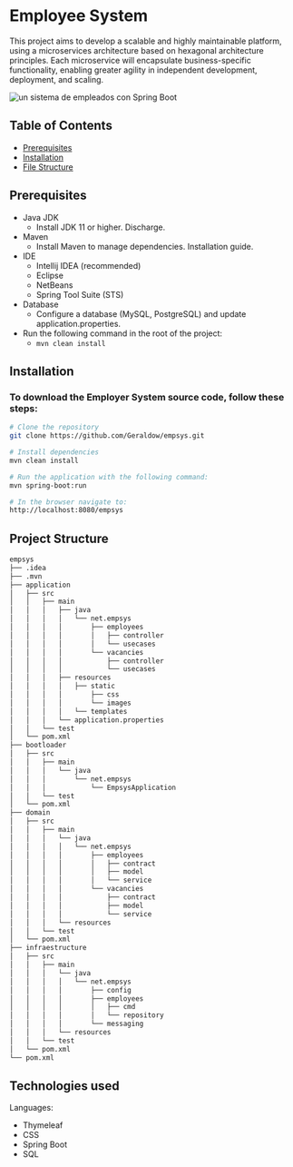 # Employee System

This project aims to develop a scalable and highly maintainable platform, using a microservices architecture based on hexagonal architecture principles. 
Each microservice will encapsulate business-specific functionality, enabling greater agility in independent development, deployment, and scaling.

![un sistema de empleados con Spring Boot](https://github.com/user-attachments/assets/8ae6bdb7-161d-4688-95ef-e8ffede25f0a)

## Table of Contents
- [Prerequisites](#prerequisites)
- [Installation](#installation)
- [File Structure](#file-structure)


## Prerequisites
- Java JDK
  - Install JDK 11 or higher. Discharge.
- Maven
  - Install Maven to manage dependencies. Installation guide.
- IDE
  -  Intellij IDEA (recommended)
  -  Eclipse
  -  NetBeans
  -  Spring Tool Suite (STS) 
- Database
  - Configure a database (MySQL, PostgreSQL) and update application.properties.
- Run the following command in the root of the project:
  - `mvn clean install`

## Installation
### To download the Employer System source code, follow these steps:
```sh
# Clone the repository
git clone https://github.com/Geraldow/empsys.git

# Install dependencies
mvn clean install

# Run the application with the following command:
mvn spring-boot:run

# In the browser navigate to:
http://localhost:8080/empsys
```

## Project Structure
```sh
empsys
├── .idea
├── .mvn
├── application
│   ├── src
│   │   ├── main
│   │   │   ├── java
│   │   │   │   └── net.empsys
│   │   │   │       ├── employees
│   │   │   │       │   ├── controller	
│   │   │   │       │   └── usecases
│   │   │   │       └── vacancies
│   │   │   │           ├── controller	
│   │   │   │           └── usecases
│   │   │   ├── resources
│   │   │   │   ├── static
│   │   │   │       ├── css
│   │   │   │       └── images
│   │   │   │   └── templates
│   │   │   └── application.properties
│   │   └── test
│   └── pom.xml
├── bootloader
│   ├── src
│   │   ├── main
│   │   │   └── java
│   │   │       └── net.empsys
│   │   │           └── EmpsysApplication
│   │   └── test
│   └── pom.xml
├── domain
│   ├── src
│   │   ├── main
│   │   │   └── java
│   │   │   │   └── net.empsys
│   │   │   │       ├── employees
│   │   │   │       │   ├── contract
│   │   │   │       │   ├── model
│   │   │   │       │   └── service
│   │   │   │       └── vacancies
│   │   │   │           ├── contract
│   │   │   │           ├── model
│   │   │   │           └── service
│   │   │   └── resources
│   │   └── test
│   └── pom.xml
├── infraestructure
│   ├── src
│   │   ├── main
│   │   │   └── java
│   │   │   │   └── net.empsys
│   │   │   │       ├── config
│   │   │   │       ├── employees
│   │   │   │       │   ├── cmd
│   │   │   │       │   └── repository
│   │   │   │       └── messaging
│   │   │   └── resources
│   │   └── test
│   └── pom.xml
└── pom.xml
```

## Technologies used
Languages: 
  - Thymeleaf
  - CSS
  - Spring Boot
  - SQL
